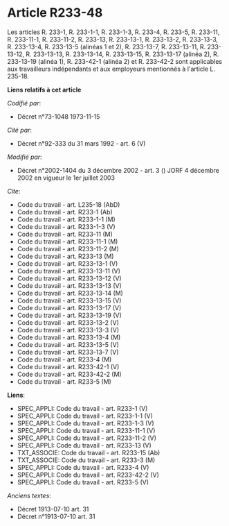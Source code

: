 # Article R233-48

Les articles R. 233-1, R. 233-1-1, R. 233-1-3, R. 233-4, R. 233-5, R. 233-11, R. 233-11-1, R. 233-11-2, R. 233-13, R.
233-13-1, R. 233-13-2, R. 233-13-3, R. 233-13-4, R. 233-13-5 (alinéas 1 et 2), R. 233-13-7, R. 233-13-11, R. 233-13-12, R.
233-13-13, R. 233-13-14, R. 233-13-15, R. 233-13-17 (alinéa 2), R. 233-13-19 (alinéa 1), R. 233-42-1 (alinéa 2) et R.
233-42-2 sont applicables aux travailleurs indépendants et aux employeurs mentionnés à l'article L. 235-18.

**Liens relatifs à cet article**

_Codifié par_:

  - Décret n°73-1048 1973-11-15

_Cité par_:

  - Décret n°92-333 du 31 mars 1992 - art. 6 (V)

_Modifié par_:

  - Décret n°2002-1404 du 3 décembre 2002 - art. 3 () JORF 4 décembre 2002 en vigueur le 1er juillet 2003

_Cite_:

  - Code du travail - art. L235-18 (AbD)
  - Code du travail - art. R233-1 (Ab)
  - Code du travail - art. R233-1-1 (M)
  - Code du travail - art. R233-1-3 (V)
  - Code du travail - art. R233-11 (M)
  - Code du travail - art. R233-11-1 (M)
  - Code du travail - art. R233-11-2 (M)
  - Code du travail - art. R233-13 (M)
  - Code du travail - art. R233-13-1 (V)
  - Code du travail - art. R233-13-11 (V)
  - Code du travail - art. R233-13-12 (V)
  - Code du travail - art. R233-13-13 (V)
  - Code du travail - art. R233-13-14 (M)
  - Code du travail - art. R233-13-15 (V)
  - Code du travail - art. R233-13-17 (V)
  - Code du travail - art. R233-13-19 (V)
  - Code du travail - art. R233-13-2 (V)
  - Code du travail - art. R233-13-3 (V)
  - Code du travail - art. R233-13-4 (M)
  - Code du travail - art. R233-13-5 (V)
  - Code du travail - art. R233-13-7 (V)
  - Code du travail - art. R233-4 (M)
  - Code du travail - art. R233-42-1 (V)
  - Code du travail - art. R233-42-2 (M)
  - Code du travail - art. R233-5 (M)

**Liens**:

  - SPEC_APPLI: Code du travail - art. R233-1 (V)
  - SPEC_APPLI: Code du travail - art. R233-1-1 (V)
  - SPEC_APPLI: Code du travail - art. R233-1-3 (V)
  - SPEC_APPLI: Code du travail - art. R233-11-1 (V)
  - SPEC_APPLI: Code du travail - art. R233-11-2 (V)
  - SPEC_APPLI: Code du travail - art. R233-13 (V)
  - TXT_ASSOCIE: Code du travail - art. R233-15 (Ab)
  - TXT_ASSOCIE: Code du travail - art. R233-3 (M)
  - SPEC_APPLI: Code du travail - art. R233-4 (V)
  - SPEC_APPLI: Code du travail - art. R233-42-2 (V)
  - SPEC_APPLI: Code du travail - art. R233-5 (V)

_Anciens textes_:

  - Décret  1913-07-10 art. 31
  - Décret n°1913-07-10 art. 31
